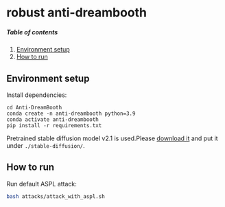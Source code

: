 # robust anti-dreambooth
##### Table of contents
1. [Environment setup](#environment-setup)
2. [How to run](#how-to-run)
## Environment setup
Install dependencies:
```shell
cd Anti-DreamBooth
conda create -n anti-dreambooth python=3.9  
conda activate anti-dreambooth  
pip install -r requirements.txt  
```
Pretrained stable diffusion model v2.1 is used.Please [download it](https://huggingface.co/stabilityai/stable-diffusion-2-1-base) and put it under `./stable-diffusion/`.
## How to run
Run default ASPL attack:
```bash
bash attacks/attack_with_aspl.sh
```
